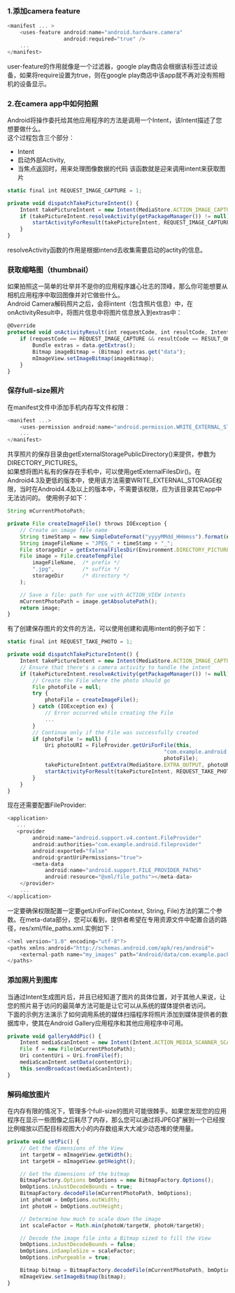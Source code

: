 ### 1.添加camera feature
```javascript
<manifest ... >
    <uses-feature android:name="android.hardware.camera"
                  android:required="true" />
    ...
</manifest>
```
user-feature的作用就像是一个过滤器，google play商店会根据该标签过滤设备，如果将require设置为true，则在google play商店中该app就不再对没有照相机的设备显示。<br/>

### 2.在camera app中如何拍照
Android将操作委托给其他应用程序的方法是调用一个Intent，该Intent描述了您想要做什么。<br/>
这个过程包含三个部分：<br/>
* Intent
* 启动外部Activity,
* 当焦点返回时，用来处理图像数据的代码
该函数就是迎来调用intent来获取图片
```javascript
static final int REQUEST_IMAGE_CAPTURE = 1;

private void dispatchTakePictureIntent() {
    Intent takePictureIntent = new Intent(MediaStore.ACTION_IMAGE_CAPTURE);
    if (takePictureIntent.resolveActivity(getPackageManager()) != null) {
        startActivityForResult(takePictureIntent, REQUEST_IMAGE_CAPTURE);
    }
}
```
resolveActivity函数的作用是根据intend去收集需要启动的actity的信息。<br/>

### 获取缩略图（thumbnail）
如果拍照这一简单的壮举并不是你的应用程序雄心壮志的顶峰，那么你可能想要从相机应用程序中取回图像并对它做些什么。<br/>
Android Camera解码照片之后，会将intent（包含照片信息）中，在onActivityResult中，将图片信息中将图片信息放入到extras中：
```javascript
@Override
protected void onActivityResult(int requestCode, int resultCode, Intent data) {
    if (requestCode == REQUEST_IMAGE_CAPTURE && resultCode == RESULT_OK) {
        Bundle extras = data.getExtras();
        Bitmap imageBitmap = (Bitmap) extras.get("data");
        mImageView.setImageBitmap(imageBitmap);
    }
}
```

### 保存full-size照片
在manifest文件中添加手机内存写文件权限：
```javascript
<manifest ...>
    <uses-permission android:name="android.permission.WRITE_EXTERNAL_STORAGE" />
    ...
</manifest>
```
共享照片的保存目录由getExternalStoragePublicDirectory()来提供，参数为DIRECTORY_PICTURES。<br/>
如果想将图片私有的保存在手机中，可以使用getExternalFilesDir()。在Android4.3及更低的版本中，使用该方法需要WRITE_EXTERNAL_STORAGE权限，当时在Android4.4及以上的版本中，不需要该权限，应为该目录其它app中无法访问的。
使用例子如下：
```javascript
String mCurrentPhotoPath;

private File createImageFile() throws IOException {
    // Create an image file name
    String timeStamp = new SimpleDateFormat("yyyyMMdd_HHmmss").format(new Date());
    String imageFileName = "JPEG_" + timeStamp + "_";
    File storageDir = getExternalFilesDir(Environment.DIRECTORY_PICTURES);
    File image = File.createTempFile(
        imageFileName,  /* prefix */
        ".jpg",         /* suffix */
        storageDir      /* directory */
    );

    // Save a file: path for use with ACTION_VIEW intents
    mCurrentPhotoPath = image.getAbsolutePath();
    return image;
}
```
有了创建保存图片的文件的方法，可以使用创建和调用intent的例子如下：
```javascript
static final int REQUEST_TAKE_PHOTO = 1;

private void dispatchTakePictureIntent() {
    Intent takePictureIntent = new Intent(MediaStore.ACTION_IMAGE_CAPTURE);
    // Ensure that there's a camera activity to handle the intent
    if (takePictureIntent.resolveActivity(getPackageManager()) != null) {
        // Create the File where the photo should go
        File photoFile = null;
        try {
            photoFile = createImageFile();
        } catch (IOException ex) {
            // Error occurred while creating the File
            ...
        }
        // Continue only if the File was successfully created
        if (photoFile != null) {
            Uri photoURI = FileProvider.getUriForFile(this,
                                                  "com.example.android.fileprovider",
                                                  photoFile);
            takePictureIntent.putExtra(MediaStore.EXTRA_OUTPUT, photoURI);
            startActivityForResult(takePictureIntent, REQUEST_TAKE_PHOTO);
        }
    }
}
```
现在还需要配置FileProvider:
```javascript
<application>
   ...
   <provider
        android:name="android.support.v4.content.FileProvider"
        android:authorities="com.example.android.fileprovider"
        android:exported="false"
        android:grantUriPermissions="true">
        <meta-data
            android:name="android.support.FILE_PROVIDER_PATHS"
            android:resource="@xml/file_paths"></meta-data>
    </provider>
    ...
</application>
```
一定要确保权限配置一定要getUriForFile(Context, String, File)方法的第二个参数。在meta-data部分，您可以看到，提供者希望在专用资源文件中配置合适的路径，res/xml/file_paths.xml.实例如下：
```javascript
<?xml version="1.0" encoding="utf-8"?>
<paths xmlns:android="http://schemas.android.com/apk/res/android">
    <external-path name="my_images" path="Android/data/com.example.package.name/files/Pictures" />
</paths>
```
### 添加照片到图库
当通过Intent生成图片后，并且已经知道了图片的具体位置，对于其他人来说，让您的照片易于访问的最简单方法可能是让它可以从系统的媒体提供者访问。<br/>
下面的示例方法演示了如何调用系统的媒体扫描程序将照片添加到媒体提供者的数据库中，使其在Android Gallery应用程序和其他应用程序中可用。
```javascript
private void galleryAddPic() {
    Intent mediaScanIntent = new Intent(Intent.ACTION_MEDIA_SCANNER_SCAN_FILE);
    File f = new File(mCurrentPhotoPath);
    Uri contentUri = Uri.fromFile(f);
    mediaScanIntent.setData(contentUri);
    this.sendBroadcast(mediaScanIntent);
}
```
### 解码缩放图片
在内存有限的情况下，管理多个full-size的图片可能很棘手。如果您发现您的应用程序在显示一些图像之后耗尽了内存，那么您可以通过将JPEG扩展到一个已经按比例缩放以匹配目标视图大小的内存数组来大大减少动态堆的使用量。
```javascript
private void setPic() {
    // Get the dimensions of the View
    int targetW = mImageView.getWidth();
    int targetH = mImageView.getHeight();

    // Get the dimensions of the bitmap
    BitmapFactory.Options bmOptions = new BitmapFactory.Options();
    bmOptions.inJustDecodeBounds = true;
    BitmapFactory.decodeFile(mCurrentPhotoPath, bmOptions);
    int photoW = bmOptions.outWidth;
    int photoH = bmOptions.outHeight;

    // Determine how much to scale down the image
    int scaleFactor = Math.min(photoW/targetW, photoH/targetH);

    // Decode the image file into a Bitmap sized to fill the View
    bmOptions.inJustDecodeBounds = false;
    bmOptions.inSampleSize = scaleFactor;
    bmOptions.inPurgeable = true;

    Bitmap bitmap = BitmapFactory.decodeFile(mCurrentPhotoPath, bmOptions);
    mImageView.setImageBitmap(bitmap);
}
```

